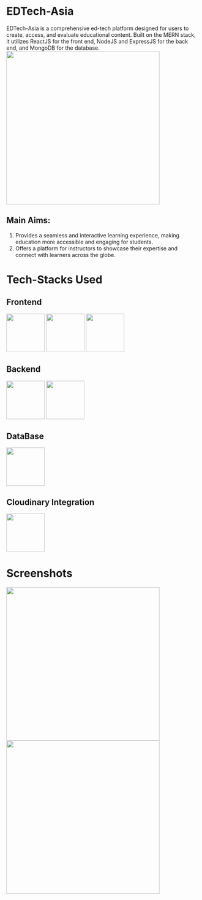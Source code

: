 # EDTech-Asia
EDTech-Asia is a comprehensive ed-tech platform designed for users to create, access, and evaluate educational content.
Built on the MERN stack, it utilizes ReactJS for the front end, NodeJS and ExpressJS for the back end, and MongoDB for the database.
<img src="https://github.com/VersionMaruti/EDTech-Asia/assets/156605831/bbfa28fb-be7f-4942-b0fe-7ed7c0d99b66" width="400">

## Main Aims:
1. Provides a seamless and interactive learning experience, making education more accessible and engaging for students.
2. Offers a platform for instructors to showcase their expertise and connect with learners across the globe.

# Tech-Stacks Used

## Frontend
<img src="https://github.com/VersionMaruti/EDTech-Asia/assets/156605831/27fc98f6-2172-4ef5-92fb-7e7200b2f603" width="100"> <img src="https://github.com/VersionMaruti/EDTech-Asia/assets/156605831/d406d712-7008-4f6f-a850-f62214a974d4" width="100"> <img src="https://github.com/VersionMaruti/EDTech-Asia/assets/156605831/4cc8a7f9-8c20-4427-817d-71960a4e7a8c" width="100">

## Backend
<img src="https://github.com/VersionMaruti/EDTech-Asia/assets/156605831/833b55eb-ad03-481b-b3db-f0335d580937" width="100"> <img src="https://github.com/VersionMaruti/EDTech-Asia/assets/156605831/6c280a03-0683-4c12-bdc2-bdb8e557c5ac" width="100">

## DataBase
<img src="https://github.com/VersionMaruti/EDTech-Asia/assets/156605831/86f43bf6-a930-49ef-8c45-74fec01cf493" width="100">

## Cloudinary Integration
<img src="https://github.com/VersionMaruti/EDTech-Asia/assets/156605831/6386796e-13f0-4569-bfb5-73883c5e78b7" width="100">

# Screenshots
<img src="https://github.com/VersionMaruti/EDTech-Asia/assets/156605831/8aee9680-ad57-4b58-9221-ca9bd6661e69" width="400">
<img src="https://github.com/VersionMaruti/EDTech-Asia/assets/156605831/94083517-5af2-438c-b555-020a08d0d831" width="400">
